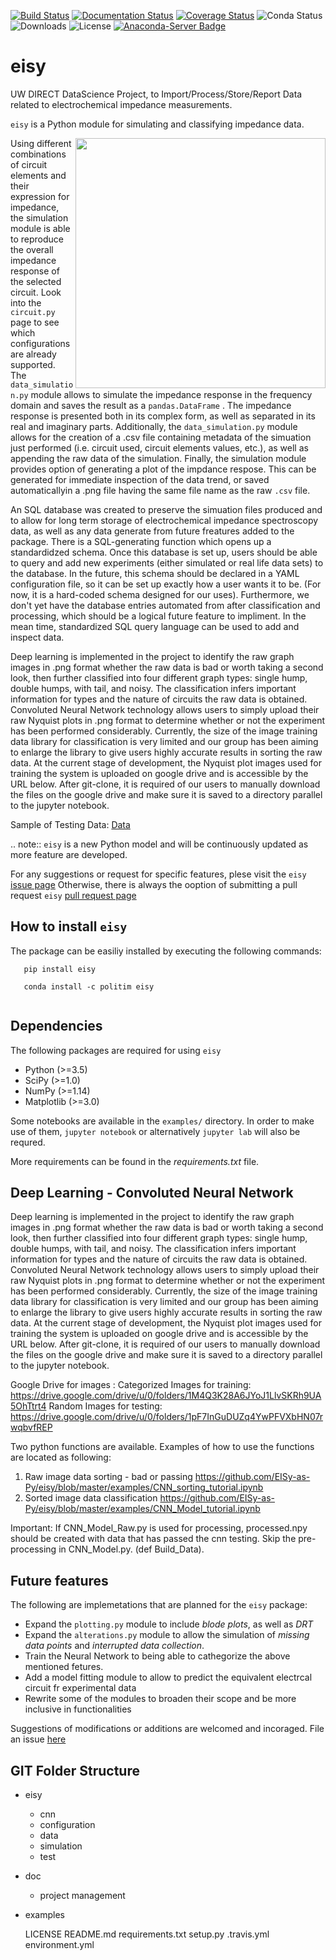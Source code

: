 [![Build Status](https://travis-ci.org/EISy-as-Py/eisy.svg?branch=master)](https://travis-ci.org/EISy-as-Py/eisy)
[![Documentation Status](https://readthedocs.org/projects/eisy-as-py/badge/?version=latest)](https://eisy-as-py.readthedocs.io/en/latest/?badge=latest)
[![Coverage Status](https://coveralls.io/repos/github/EISy-as-Py/eisy/badge.svg?branch=master)](https://coveralls.io/github/EISy-as-Py/eisy?branch=master)
![Conda Status](https://anaconda.org/politim/eisy/badges/installer/conda.svg)
![Downloads](https://anaconda.org/politim/eisy/badges/downloads.svg)
![License](https://anaconda.org/politim/eisy/badges/license.svg)
[![Anaconda-Server Badge](https://anaconda.org/politim/eisy/badges/platforms.svg)](https://anaconda.org/politim/eisy)

# eisy
UW DIRECT DataScience Project, to Import/Process/Store/Report Data related to electrochemical impedance measurements. 

`eisy` is a Python module for simulating and classifying impedance data.

<img src=https://github.com/EISy-as-Py/eisy/blob/master/doc/project_management/misc_design/Logo3_square.PNG width=400 p align="right"> 

Using different combinations of circuit elements and their expression for impedance, the simulation module is able to reproduce the overall impedance response of the selected circuit. Look into the `circuit.py` page to see which configurations are already supported.
The `data_simulation.py` module allows to simulate the impedance response  in the frequency domain and saves the result as a `pandas.DataFrame` . The impedance response is  presented both in its complex form, as well as separated in its real and imaginary parts. Additionally, the `data_simulation.py` module allows for the creation of a .csv file containing metadata of the simuation just performed (i.e. circuit used, circuit elements values, etc.), as well as appending the raw data of the simulation. Finally, the simulation module provides option of generating a plot of the impdance respose. This can be generated for immediate inspection of the data trend, or saved automaticallyin a .png file having the same file name as the raw `.csv` file. 

An SQL database was created to preserve the simuation files produced and to allow for long term storage of electrochemical impedance spectroscopy data, as well as any data generate from future freatures added to the package. There is a SQL-generating function which opens up a standardidzed schema. Once this database is set up, users should be able to query and add new experiments (either simulated or real life data sets) to the database. In the future, this schema should be declared in a YAML configuration file, so it can be set up exactly how a user wants it to be. (For now, it is a hard-coded schema designed for our uses). Furthermore, we don't yet have the database entries automated from after classification and processing, which should be a logical future feature to impliment. In the mean time, standardized SQL query language can be used to add and inspect data.

Deep learning is implemented in the project to identify the raw graph images in .png format whether the raw data is bad or worth taking a second look, then further classified into four different graph types: single hump, double humps, with tail, and noisy. The classification infers important information for types and the nature of circuits the raw data is obtained.
Convoluted Neural Network technology allows users to simply upload their raw Nyquist plots in .png format to determine whether or not the experiment has been performed considerably. Currently, the size of the image training data library for classification is very limited and our group has been aiming to enlarge the library to give users highly accurate results in sorting the raw data.
At the current stage of development, the Nyquist plot images used for training the system is uploaded on google drive and is accessible by the URL below. After git-clone, it is required of our users to manually download the files on the google drive and make sure it is saved to a directory parallel to the jupyter notebook.

Sample of Testing Data: [Data](https://drive.google.com/drive/u/0/folders/1pF7InGuDUZq4YwPFVXbHN07rwqbvfREP)


.. note::
  `eisy` is a new Python model and will be continuously updated as more feature are developed.

For any suggestions or request for specific features, plese visit the `eisy` [issue page](https://github.com/EISy-as-Py/eisy/issues) Otherwise, there is always the ooption of submitting a pull request `eisy` [pull request page](https://github.com/EISy-as-Py/eisy/pulls)

How to install `eisy`
--------------------------------

The package can be easiliy installed by executing the following commands: 

```
   pip install eisy
   
   conda install -c politim eisy
   
```

Dependencies
-------------------------

The following packages are required for using `eisy` 

- Python (>=3.5)
- SciPy (>=1.0)
- NumPy (>=1.14)
- Matplotlib (>=3.0)

Some notebooks are available in the `examples/` directory. In order to make use of them, `jupyter notebook` or alternatively `jupyter lab` will also be requred. 

More requirements can be found in the *requirements.txt* file. 

Deep Learning - Convoluted Neural Network
---------------------------------------------------

Deep learning is implemented in the project to identify the raw graph images in .png format whether the raw data is bad or worth taking a second look, then further classified into four different graph types: single hump, double humps, with tail, and noisy. The classification infers important information for types and the nature of circuits the raw data is obtained.  
Convoluted Neural Network technology allows users to simply upload their raw Nyquist plots in .png format to determine whether or not the experiment has been performed considerably. Currently, the size of the image training data library for classification is very limited and our group has been aiming to enlarge the library to give users highly accurate results in sorting the raw data.
At the current stage of development, the Nyquist plot images used for training the system is uploaded on google drive and is accessible by the URL below. After git-clone, it is required of our users to manually download the files on the google drive and make sure it is saved to a directory parallel to the jupyter notebook.

Google Drive for images : 
Categorized Images for training: https://drive.google.com/drive/u/0/folders/1M4Q3K28A6JYoJ1LlvSKRh9UA5OhTtrt4
Random Images for testing: https://drive.google.com/drive/u/0/folders/1pF7InGuDUZq4YwPFVXbHN07rwqbvfREP

Two python functions are available. Examples of how to use the functions are located as following:
1) Raw image data sorting - bad or passing
https://github.com/EISy-as-Py/eisy/blob/master/examples/CNN_sorting_tutorial.ipynb
2) Sorted image data classification
https://github.com/EISy-as-Py/eisy/blob/master/examples/CNN_Model_tutorial.ipynb

Important: If CNN_Model_Raw.py is used for processing, processed.npy should be created with data that has passed the cnn testing. Skip the pre-processing in CNN_Model.py. (def Build_Data).


Future features
----------------------

The following are implemetations that are planned for the `eisy` package:

* Expand the `plotting.py` module to include *blode plots*, as well as *DRT*
* Expand the `alterations.py` module to allow the simulation of *missing data points* and *interrupted data collection*. 
* Train the Neural Network to being able to cathegorize the above mentioned fetures. 
* Add a model fitting module to allow to predict the equivalent electrcal circuit fr experimental data
* Rewrite some of the modules to broaden their scope and be more inclusive in functionalities 

Suggestions of modifications or additions are welcomed and incoraged. File an issue [here](https://github.com/EISy-as-Py/eisy/issues)


## GIT Folder Structure
 * eisy
     * cnn
     * configuration
     * data
     * simulation
     * test
 * doc
     * project management     
 * examples
 
    LICENSE
    README.md
    requirements.txt
    setup.py
    .travis.yml
    environment.yml
 
